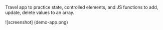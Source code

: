 Travel app to practice state, controlled elements, and JS functions to add, update, delete values to an array.

![screenshot] (demo-app.png)
